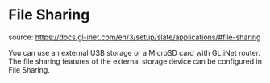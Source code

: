 # File Sharing
source: https://docs.gl-inet.com/en/3/setup/slate/applications/#file-sharing

You can use an external USB storage or a MicroSD card with GL.iNet router. The file sharing features of the external storage device can be configured in File Sharing.
